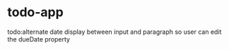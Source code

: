 # todo-app

todo:alternate date display between input and paragraph so user can edit the dueDate property

